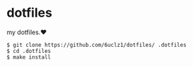# dotfiles
my dotfiles.❤️

    $ git clone https://github.com/6uclz1/dotfiles/ .dotfiles
    $ cd .dotfiles
    $ make install
 

